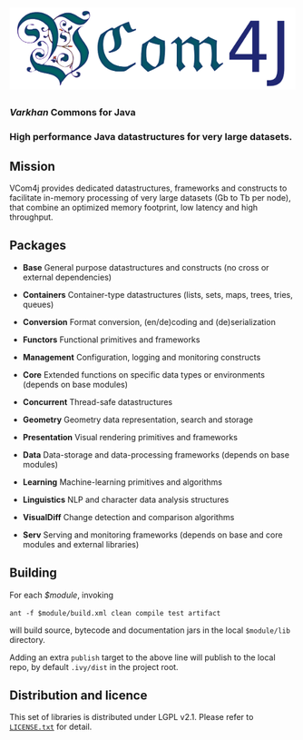 # ![VCom4j](title.png)

### _Varkhan_ Commons for Java
### High performance Java datastructures for very large datasets.


## Mission

VCom4j provides dedicated datastructures, frameworks and constructs to facilitate in-memory processing of very large datasets (Gb to Tb per node), that combine an optimized memory footprint, low latency and high throughput.


## Packages
 
* **Base**   General purpose datastructures and constructs (no cross or external dependencies)
 * **Containers**   Container-type datastructures (lists, sets, maps, trees, tries, queues)
 * **Conversion**   Format conversion, (en/de)coding and (de)serialization
 * **Functors**     Functional primitives and frameworks
 * **Management**   Configuration, logging and monitoring constructs

* **Core**   Extended functions on specific data types or environments (depends on base modules)
 * **Concurrent**   Thread-safe datastructures
 * **Geometry**     Geometry data representation, search and storage
 * **Presentation** Visual rendering primitives and frameworks

* **Data**   Data-storage and data-processing frameworks (depends on base modules)
 * **Learning**     Machine-learning primitives and algorithms
 * **Linguistics**  NLP and character data analysis structures
 * **VisualDiff**   Change detection and comparison algorithms

* **Serv**   Serving and monitoring frameworks (depends on base and core modules and external libraries)


## Building

For each _$module_, invoking

`ant -f $module/build.xml clean compile test artifact`

will build source, bytecode and documentation jars in the local `$module/lib` directory.

Adding an extra `publish` target to the above line will publish to the local repo, by default `.ivy/dist` in the project root.


## Distribution and licence

This set of libraries is distributed under LGPL v2.1. Please refer to [`LICENSE.txt`](LICENSE.txt "LGPL v2.1") for detail.

